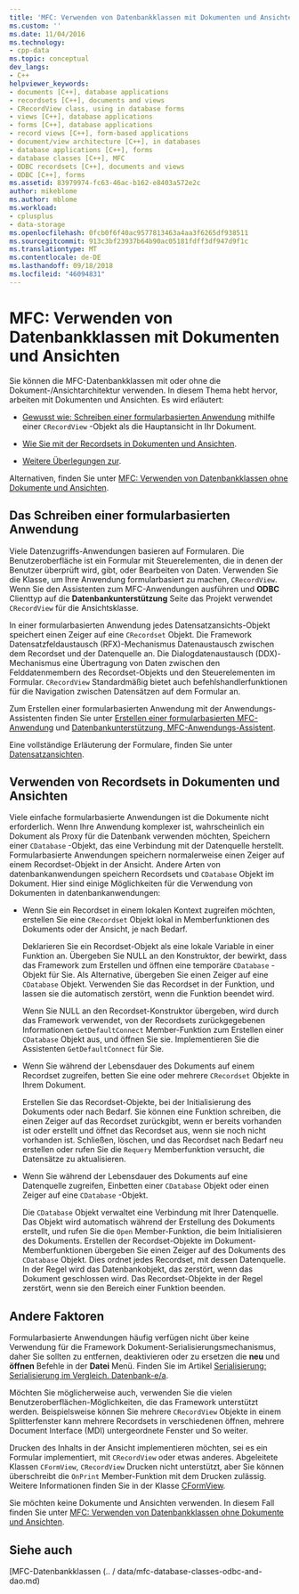 ```yaml
---
title: 'MFC: Verwenden von Datenbankklassen mit Dokumenten und Ansichten | Microsoft-Dokumentation'
ms.custom: ''
ms.date: 11/04/2016
ms.technology:
- cpp-data
ms.topic: conceptual
dev_langs:
- C++
helpviewer_keywords:
- documents [C++], database applications
- recordsets [C++], documents and views
- CRecordView class, using in database forms
- views [C++], database applications
- forms [C++], database applications
- record views [C++], form-based applications
- document/view architecture [C++], in databases
- database applications [C++], forms
- database classes [C++], MFC
- ODBC recordsets [C++], documents and views
- ODBC [C++], forms
ms.assetid: 83979974-fc63-46ac-b162-e8403a572e2c
author: mikeblome
ms.author: mblome
ms.workload:
- cplusplus
- data-storage
ms.openlocfilehash: 0fcb0f6f40ac9577813463a4aa3f6265df938511
ms.sourcegitcommit: 913c3bf23937b64b90ac05181fdff3df947d9f1c
ms.translationtype: MT
ms.contentlocale: de-DE
ms.lasthandoff: 09/18/2018
ms.locfileid: "46094831"
---
```

# <a name="mfc-using-database-classes-with-documents-and-views"></a>MFC: Verwenden von Datenbankklassen mit Dokumenten und Ansichten

Sie können die MFC-Datenbankklassen mit oder ohne die Dokument-/Ansichtarchitektur verwenden. In diesem Thema hebt hervor, arbeiten mit Dokumenten und Ansichten. Es wird erläutert:  
  
- [Gewusst wie: Schreiben einer formularbasierten Anwendung](#_core_writing_a_form.2d.based_application) mithilfe einer `CRecordView` -Objekt als die Hauptansicht in Ihr Dokument.  
  
- [Wie Sie mit der Recordsets in Dokumenten und Ansichten](#_core_using_recordsets_in_documents_and_views).  
  
- [Weitere Überlegungen zur](#_core_other_factors).  
  
Alternativen, finden Sie unter [MFC: Verwenden von Datenbankklassen ohne Dokumente und Ansichten](../data/mfc-using-database-classes-without-documents-and-views.md).  
  
##  <a name="_core_writing_a_form.2d.based_application"></a> Das Schreiben einer formularbasierten Anwendung  

Viele Datenzugriffs-Anwendungen basieren auf Formularen. Die Benutzeroberfläche ist ein Formular mit Steuerelementen, die in denen der Benutzer überprüft wird, gibt, oder Bearbeiten von Daten. Verwenden Sie die Klasse, um Ihre Anwendung formularbasiert zu machen, `CRecordView`. Wenn Sie den Assistenten zum MFC-Anwendungen ausführen und **ODBC** Clienttyp auf die **Datenbankunterstützung** Seite das Projekt verwendet `CRecordView` für die Ansichtsklasse.
  
In einer formularbasierten Anwendung jedes Datensatzansichts-Objekt speichert einen Zeiger auf eine `CRecordset` Objekt. Die Framework Datensatzfeldaustausch (RFX)-Mechanismus Datenaustausch zwischen dem Recordset und der Datenquelle an. Die Dialogdatenaustausch (DDX)-Mechanismus eine Übertragung von Daten zwischen den Felddatenmembern des Recordset-Objekts und den Steuerelementen im Formular. `CRecordView` Standardmäßig bietet auch befehlshandlerfunktionen für die Navigation zwischen Datensätzen auf dem Formular an.  
  
Zum Erstellen einer formularbasierten Anwendung mit der Anwendungs-Assistenten finden Sie unter [Erstellen einer formularbasierten MFC-Anwendung](../mfc/reference/creating-a-forms-based-mfc-application.md) und [Datenbankunterstützung, MFC-Anwendungs-Assistent](../mfc/reference/database-support-mfc-application-wizard.md).  
  
Eine vollständige Erläuterung der Formulare, finden Sie unter [Datensatzansichten](../data/record-views-mfc-data-access.md).  
  
##  <a name="_core_using_recordsets_in_documents_and_views"></a> Verwenden von Recordsets in Dokumenten und Ansichten  

Viele einfache formularbasierte Anwendungen ist die Dokumente nicht erforderlich. Wenn Ihre Anwendung komplexer ist, wahrscheinlich ein Dokument als Proxy für die Datenbank verwenden möchten, Speichern einer `CDatabase` -Objekt, das eine Verbindung mit der Datenquelle herstellt. Formularbasierte Anwendungen speichern normalerweise einen Zeiger auf einem Recordset-Objekt in der Ansicht. Andere Arten von datenbankanwendungen speichern Recordsets und `CDatabase` Objekt im Dokument. Hier sind einige Möglichkeiten für die Verwendung von Dokumenten in datenbankanwendungen:  
  
- Wenn Sie ein Recordset in einem lokalen Kontext zugreifen möchten, erstellen Sie eine `CRecordset` Objekt lokal in Memberfunktionen des Dokuments oder der Ansicht, je nach Bedarf.  
  
     Deklarieren Sie ein Recordset-Objekt als eine lokale Variable in einer Funktion an. Übergeben Sie NULL an den Konstruktor, der bewirkt, dass das Framework zum Erstellen und öffnen eine temporäre `CDatabase` -Objekt für Sie. Als Alternative, übergeben Sie einen Zeiger auf eine `CDatabase` Objekt. Verwenden Sie das Recordset in der Funktion, und lassen sie die automatisch zerstört, wenn die Funktion beendet wird.  
  
     Wenn Sie NULL an den Recordset-Konstruktor übergeben, wird durch das Framework verwendet, von der Recordsets zurückgegebenen Informationen `GetDefaultConnect` Member-Funktion zum Erstellen einer `CDatabase` Objekt aus, und öffnen Sie sie. Implementieren Sie die Assistenten `GetDefaultConnect` für Sie.  
  
- Wenn Sie während der Lebensdauer des Dokuments auf einem Recordset zugreifen, betten Sie eine oder mehrere `CRecordset` Objekte in Ihrem Dokument.  
  
     Erstellen Sie das Recordset-Objekte, bei der Initialisierung des Dokuments oder nach Bedarf. Sie können eine Funktion schreiben, die einen Zeiger auf das Recordset zurückgibt, wenn er bereits vorhanden ist oder erstellt und öffnet das Recordset aus, wenn sie noch nicht vorhanden ist. Schließen, löschen, und das Recordset nach Bedarf neu erstellen oder rufen Sie die `Requery` Memberfunktion versucht, die Datensätze zu aktualisieren.  
  
- Wenn Sie während der Lebensdauer des Dokuments auf eine Datenquelle zugreifen, Einbetten einer `CDatabase` Objekt oder einen Zeiger auf eine `CDatabase` -Objekt.  
  
     Die `CDatabase` Objekt verwaltet eine Verbindung mit Ihrer Datenquelle. Das Objekt wird automatisch während der Erstellung des Dokuments erstellt, und rufen Sie die `Open` Member-Funktion, die beim Initialisieren des Dokuments. Erstellen der Recordset-Objekte im Dokument-Memberfunktionen übergeben Sie einen Zeiger auf des Dokuments des `CDatabase` Objekt. Dies ordnet jedes Recordset, mit dessen Datenquelle. In der Regel wird das Datenbankobjekt, das zerstört, wenn das Dokument geschlossen wird. Das Recordset-Objekte in der Regel zerstört, wenn sie den Bereich einer Funktion beenden.  
  
##  <a name="_core_other_factors"></a> Andere Faktoren  

Formularbasierte Anwendungen häufig verfügen nicht über keine Verwendung für die Framework Dokument-Serialisierungsmechanismus, daher Sie sollten zu entfernen, deaktivieren oder zu ersetzen die **neu** und **öffnen** Befehle in der **Datei** Menü. Finden Sie im Artikel [Serialisierung: Serialisierung im Vergleich. Datenbank-e/a](../mfc/serialization-serialization-vs-database-input-output.md).  
  
Möchten Sie möglicherweise auch, verwenden Sie die vielen Benutzeroberflächen-Möglichkeiten, die das Framework unterstützt werden. Beispielsweise können Sie mehrere `CRecordView` Objekte in einem Splitterfenster kann mehrere Recordsets in verschiedenen öffnen, mehrere Document Interface (MDI) untergeordnete Fenster und So weiter.  
  
Drucken des Inhalts in der Ansicht implementieren möchten, sei es ein Formular implementiert, mit `CRecordView` oder etwas anderes. Abgeleitete Klassen `CFormView`, `CRecordView` Drucken nicht unterstützt, aber Sie können überschreibt die `OnPrint` Member-Funktion mit dem Drucken zulässig. Weitere Informationen finden Sie in der Klasse [CFormView](../mfc/reference/cformview-class.md).  
  
Sie möchten keine Dokumente und Ansichten verwenden. In diesem Fall finden Sie unter [MFC: Verwenden von Datenbankklassen ohne Dokumente und Ansichten](../data/mfc-using-database-classes-without-documents-and-views.md).  
  
## <a name="see-also"></a>Siehe auch  

[MFC-Datenbankklassen (.. / data/mfc-database-classes-odbc-and-dao.md)